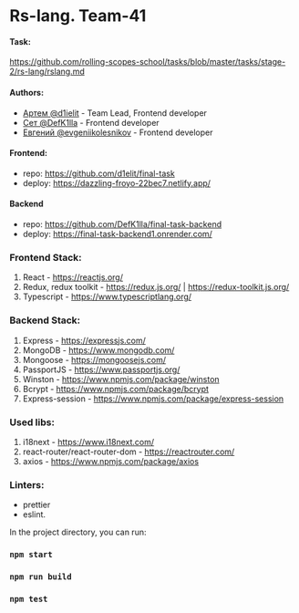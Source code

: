 # Rs-lang. Team-41

#### Task:

https://github.com/rolling-scopes-school/tasks/blob/master/tasks/stage-2/rs-lang/rslang.md

#### Authors:

- [Артем @d1ielit](https://github.com/d1elit) - Team Lead, Frontend developer
- [Сет @DefK1lla](https://github.com/DefK1lla) - Frontend developer
- [Евгений @evgeniikolesnikov](https://github.com/EvgeniiKolesnikov) - Frontend developer

#### Frontend:

- repo: https://github.com/d1elit/final-task
- deploy: https://dazzling-froyo-22bec7.netlify.app/

#### Backend

- repo: https://github.com/DefK1lla/final-task-backend
- deploy: https://final-task-backend1.onrender.com/

### Frontend Stack:

1. React - https://reactjs.org/
2. Redux, redux toolkit - https://redux.js.org/ | https://redux-toolkit.js.org/
3. Typescript - https://www.typescriptlang.org/

### Backend Stack:

1. Express - https://expressjs.com/
2. MongoDB - https://www.mongodb.com/
3. Mongoose - https://mongoosejs.com/
4. PassportJS - https://www.passportjs.org/
5. Winston - https://www.npmjs.com/package/winston
6. Bcrypt - https://www.npmjs.com/package/bcrypt
7. Express-session - https://www.npmjs.com/package/express-session

### Used libs:

1. i18next - https://www.i18next.com/
2. react-router/react-router-dom - https://reactrouter.com/
3. axios - https://www.npmjs.com/package/axios

### Linters:

- prettier
- eslint.

In the project directory, you can run:

### `npm start`

### `npm run build`

### `npm test`
